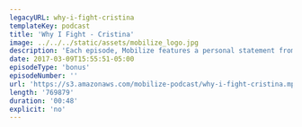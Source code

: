 ```yaml
---
legacyURL: why-i-fight-cristina
templateKey: podcast
title: 'Why I Fight - Cristina'
image: ../../../static/assets/mobilize_logo.jpg
description: 'Each episode, Mobilize features a personal statement from someone who has decided to #RESIST. This is Cristina. We want to hear from you. Email us your statement about why you fight: mobilizehere@gmail.com'
date: 2017-03-09T15:55:51-05:00
episodeType: 'bonus'
episodeNumber: ''
url: 'https://s3.amazonaws.com/mobilize-podcast/why-i-fight-cristina.mp3'
length: '769879'
duration: '00:48'
explicit: 'no'
---
```

